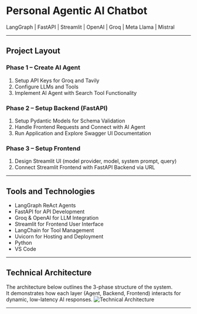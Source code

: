 # Personal Agentic AI Chatbot  

LangGraph | FastAPI | Streamlit | OpenAI | Groq | Meta Llama | Mistral

---

## Project Layout

### Phase 1 – Create AI Agent
1. Setup API Keys for Groq and Tavily  
2. Configure LLMs and Tools  
3. Implement AI Agent with Search Tool Functionality  

### Phase 2 – Setup Backend (FastAPI)
1. Setup Pydantic Models for Schema Validation  
2. Handle Frontend Requests and Connect with AI Agent  
3. Run Application and Explore Swagger UI Documentation  

### Phase 3 – Setup Frontend
1. Design Streamlit UI (model provider, model, system prompt, query)  
2. Connect Streamlit Frontend with FastAPI Backend via URL  

---

## Tools and Technologies

- LangGraph ReAct Agents  
- FastAPI for API Development  
- Groq & OpenAI for LLM Integration  
- Streamlit for Frontend User Interface  
- LangChain for Tool Management  
- Uvicorn for Hosting and Deployment  
- Python  
- VS Code  

---

## Technical Architecture

The architecture below outlines the 3-phase structure of the system.  
It demonstrates how each layer (Agent, Backend, Frontend) interacts for dynamic, low-latency AI responses.
![Technical Architecture](technical_architecture.png)

---
